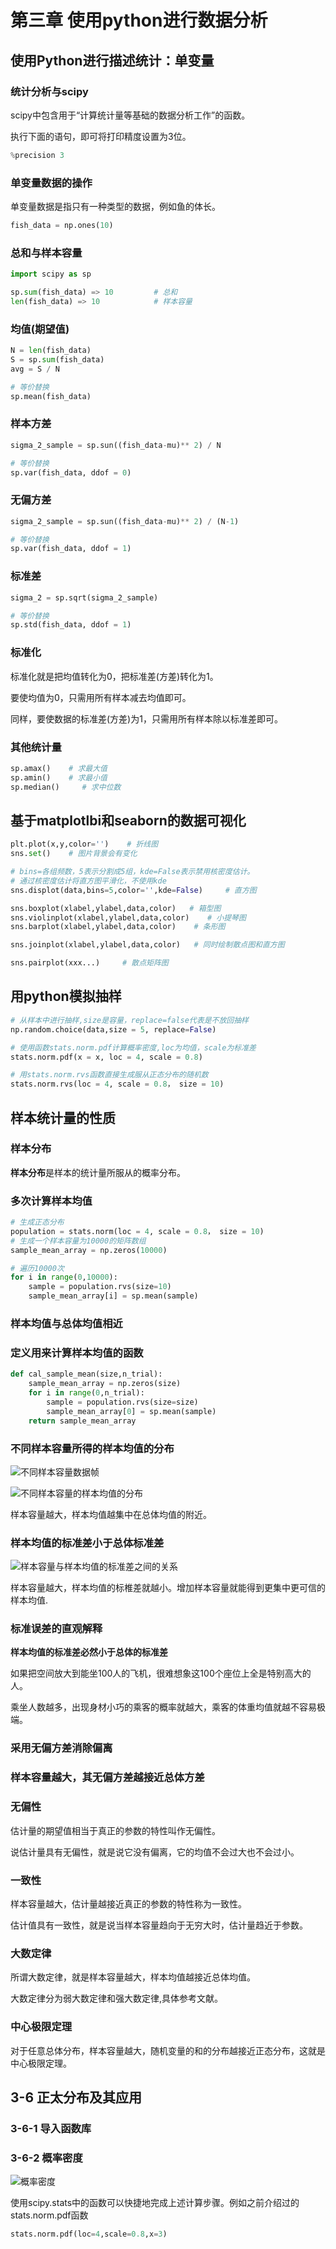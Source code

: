 # 第三章 使用python进行数据分析

## 使用Python进行描述统计：单变量

### 统计分析与scipy

scipy中包含用于“计算统计量等基础的数据分析工作”的函数。

执行下面的语句，即可将打印精度设置为3位。

```python
%precision 3
```

### 单变量数据的操作

单变量数据是指只有一种类型的数据，例如鱼的体长。

```python
fish_data = np.ones(10)
```

### 总和与样本容量

```python
import scipy as sp

sp.sum(fish_data) => 10         # 总和
len(fish_data) => 10            # 样本容量
```

### 均值(期望值)

```python
N = len(fish_data)
S = sp.sum(fish_data)
avg = S / N

# 等价替换
sp.mean(fish_data)
```

### 样本方差

```python
sigma_2_sample = sp.sun((fish_data-mu)** 2) / N

# 等价替换
sp.var(fish_data, ddof = 0)
```

### 无偏方差

```python
sigma_2_sample = sp.sun((fish_data-mu)** 2) / (N-1)

# 等价替换
sp.var(fish_data, ddof = 1)
```

### 标准差

```python
sigma_2 = sp.sqrt(sigma_2_sample)

# 等价替换
sp.std(fish_data, ddof = 1)
```

### 标准化

标准化就是把均值转化为0，把标准差(方差)转化为1。

要使均值为0，只需用所有样本减去均值即可。

同样，要使数据的标准差(方差)为1，只需用所有样本除以标准差即可。


### 其他统计量

```python
sp.amax()    # 求最大值
sp.amin()    # 求最小值
sp.median()     # 求中位数
```

## 基于matplotlbi和seaborn的数据可视化

```python
plt.plot(x,y,color='')    # 折线图
sns.set()    # 图片背景会有变化

# bins=各组频数，5表示分割成5组，kde=False表示禁用核密度估计。
# 通过核密度估计将直方图平滑化，不使用kde
sns.displot(data,bins=5,color='',kde=False)     # 直方图

sns.boxplot(xlabel,ylabel,data,color)   # 箱型图
sns.violinplot(xlabel,ylabel,data,color)    # 小提琴图
sns.barplot(xlabel,ylabel,data,color)    # 条形图

sns.joinplot(xlabel,ylabel,data,color)   # 同时绘制散点图和直方图

sns.pairplot(xxx...)     # 散点矩阵图
```

## 用python模拟抽样

```python
# 从样本中进行抽样,size是容量，replace=false代表是不放回抽样
np.random.choice(data,size = 5, replace=False)

# 使用函数stats.norm.pdf计算概率密度,loc为均值，scale为标准差
stats.norm.pdf(x = x, loc = 4, scale = 0.8)

# 用stats.norm.rvs函数直接生成服从正态分布的随机数
stats.norm.rvs(loc = 4, scale = 0.8， size = 10)
```

## 样本统计量的性质

### 样本分布

**样本分布**是样本的统计量所服从的概率分布。

### 多次计算样本均值

```python
# 生成正态分布
population = stats.norm(loc = 4, scale = 0.8， size = 10)
# 生成一个样本容量为10000的矩阵数组
sample_mean_array = np.zeros(10000)

# 遍历10000次
for i in range(0,10000):
    sample = population.rvs(size=10)
    sample_mean_array[i] = sp.mean(sample)
```

### 样本均值与总体均值相近

### 定义用来计算样本均值的函数

```python
def cal_sample_mean(size,n_trial):
    sample_mean_array = np.zeros(size)
    for i in range(0,n_trial):
        sample = population.rvs(size=size)
        sample_mean_array[0] = sp.mean(sample)
    return sample_mean_array
```

### 不同样本容量所得的样本均值的分布

![不同样本容量数据帧](./3-5-8不同样本容量数据帧.png)

![不同样本容量的样本均值的分布](./3-5-8不同样本容量均值的分布.png)

样本容量越大，样本均值越集中在总体均值的附近。

### 样本均值的标准差小于总体标准差

![样本容量与样本均值的标准差之间的关系](./3-5-9样本容量与样本均值的标准差之间的关系.png)

样本容量越大，样本均值的标椎差就越小。增加样本容量就能得到更集中更可信的样本均值.

### 标准误差的直观解释

**样本均值的标准差必然小于总体的标准差**

如果把空间放大到能坐100人的飞机，很难想象这100个座位上全是特别高大的人。

乘坐人数越多，出现身材小巧的乘客的概率就越大，乘客的体重均值就越不容易极端。

### 采用无偏方差消除偏离

### 样本容量越大，其无偏方差越接近总体方差

### 无偏性

估计量的期望值相当于真正的参数的特性叫作无偏性。

说估计量具有无偏性，就是说它没有偏离，它的均值不会过大也不会过小。

### 一致性

样本容量越大，估计量越接近真正的参数的特性称为一致性。

估计值具有一致性，就是说当样本容量趋向于无穷大时，估计量趋近于参数。

### 大数定律

所谓大数定律，就是样本容量越大，样本均值越接近总体均值。

大数定律分为弱大数定律和强大数定律,具体参考文献。

### 中心极限定理

对于任意总体分布，样本容量越大，随机变量的和的分布越接近正态分布，这就是中心极限定理。

## 3-6 正太分布及其应用

### 3-6-1 导入函数库

### 3-6-2 概率密度

![概率密度](./3-6-2概率密度.png)

使用scipy.stats中的函数可以快捷地完成上述计算步骤。例如之前介绍过的stats.norm.pdf函数

```python
stats.norm.pdf(loc=4,scale=0.8,x=3)
```